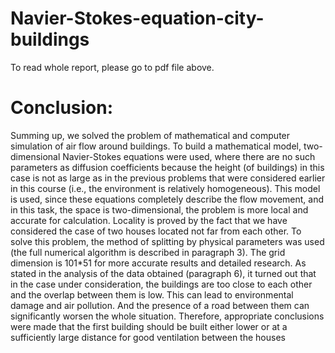 # Navier-Stokes-equation-city-buildings
To read whole report, please go to pdf file above.
# Conclusion: 
Summing up, we solved the problem of mathematical and computer simulation of air 
flow around buildings. To build a mathematical model, two-dimensional Navier-Stokes 
equations were used, where there are no such parameters as diffusion coefficients 
because the height (of buildings) in this case is not as large as in the previous problems 
that were considered earlier in this course (i.e., the environment is relatively 
homogeneous). This model is used, since these equations completely describe the flow 
movement, and in this task, the space is two-dimensional, the problem is more local 
and accurate for calculation. Locality is proved by the fact that we have considered the 
case of two houses located not far from each other. To solve this problem, the method 
of splitting by physical parameters was used (the full numerical algorithm is described 
in paragraph 3). The grid dimension is 101*51 for more accurate results and detailed 
research. As stated in the analysis of the data obtained (paragraph 6), it turned out that 
in the case under consideration, the buildings are too close to each other and the 
overlap between them is low. This can lead to environmental damage and air pollution. 
And the presence of a road between them can significantly worsen the whole situation. 
Therefore, appropriate conclusions were made that the first building should be built 
either lower or at a sufficiently large distance for good ventilation between the houses
